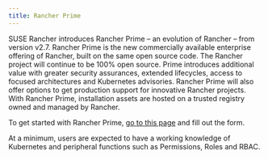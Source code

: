 ```yaml
---
title: Rancher Prime
---
```


<head>
  <link rel="canonical" href="https://ranchermanager.docs.rancher.com/getting-started/quick-start-guides/deploy-rancher-manager/prime"/>
</head>

SUSE Rancher introduces Rancher Prime – an evolution of Rancher – from version v2.7. Rancher Prime is the new commercially available enterprise offering of Rancher, built on the same open source code. The Rancher project will continue to be 100% open source. Prime introduces additional value with greater security assurances, extended lifecycles, access to focused architectures and Kubernetes advisories. Rancher Prime will also offer options to get production support for innovative Rancher projects. With Rancher Prime, installation assets are hosted on a trusted registry owned and managed by Rancher.

To get started with Rancher Prime, [go to this page](https://www.rancher.com/quick-start) and fill out the form.

At a minimum, users are expected to have a working knowledge of Kubernetes and peripheral functions such as Permissions, Roles and RBAC.
